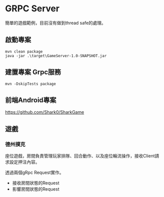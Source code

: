 # GRPC Server
簡單的遊戲範例，目前沒有做到thread safe的處理。

## 啟動專案
```
mvn clean package
java -jar .\target\GameServer-1.0-SNAPSHOT.jar
```

## 建置專案 Grpc服務
```
mvn -DskipTests package
```

## 前端Android專案
https://github.com/Shark0/SharkGame

## 遊戲
### 德州撲克
座位遊戲，房間負責管理玩家排隊、回合動作、以及座位輪流操作，接收Client請求設定押注內容。

透過兩個gRpc Request實作。
* 接收房間狀態的Request
* 影響房間狀態的Request